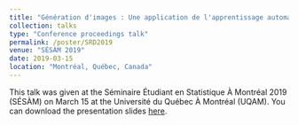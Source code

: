 ```yaml
---
title: "Génération d'images : Une application de l'apprentissage automatique."
collection: talks
type: "Conference proceedings talk"
permalink: /poster/SRD2019
venue: "SÉSÀM 2019"
date: 2019-03-15
location: "Montréal, Québec, Canada"
---
```


This talk was given at the Séminaire Étudiant en Statistique À Montréal 2019 (SÉSÀM) on March 15 at the Université du Québec À Montréal (UQAM). You can download the presentation slides [here](http://cedricbeaulac.github.io/files/SESAM2019.pdf).

